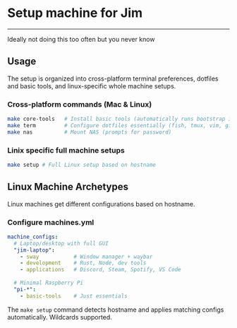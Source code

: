 # Setup machine for Jim 
---------------------

Ideally not doing this too often but you never know

## Usage

The setup is organized into cross-platform terminal preferences, dotfiles and basic tools, and linux-specific whole machine setups.

### Cross-platform commands (Mac & Linux)

```bash
make core-tools   # Install basic tools (automatically runs bootstrap if needed)
make term         # Configure dotfiles essentially (fish, tmux, vim, git, kitty)
make nas          # Mount NAS (prompts for password)
```

### Linix specific full machine setups

```bash
make setup # Full Linux setup based on hostname
```

## Linux Machine Archetypes

Linux machines get different configurations based on hostname. 

### Configure machines.yml

```yaml
machine_configs:
  # Laptop/desktop with full GUI
  "jim-laptop":
    - sway           # Window manager + waybar
    - development    # Rust, Node, dev tools
    - applications   # Discord, Steam, Spotify, VS Code
  
  # Minimal Raspberry Pi
  "pi-*":
    - basic-tools    # Just essentials
```

The `make setup` command detects hostname and applies matching configs automatically. Wildcards supported.

